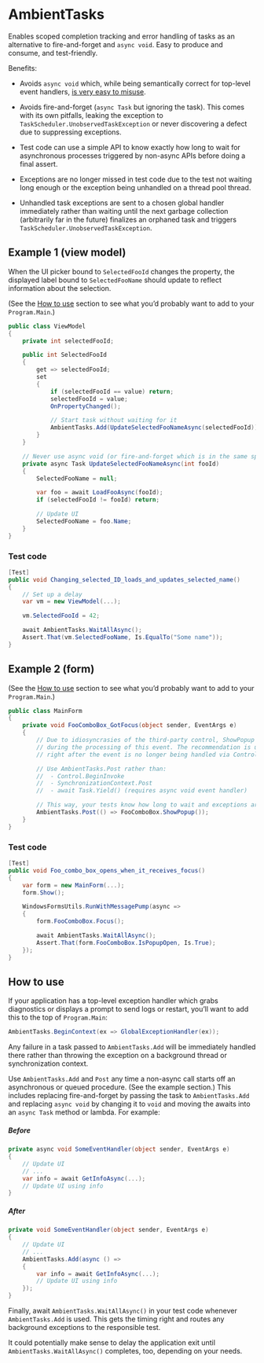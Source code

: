 # AmbientTasks

Enables scoped completion tracking and error handling of tasks as an alternative to fire-and-forget and `async void`. Easy to produce and consume, and test-friendly.

Benefits:

- Avoids `async void` which, while being semantically correct for top-level event handlers, [is very easy to misuse](https://msdn.microsoft.com/en-us/magazine/jj991977.aspx).

- Avoids fire-and-forget (`async Task` but ignoring the task). This comes with its own pitfalls, leaking the exception to `TaskScheduler.UnobservedTaskException` or never discovering a defect due to suppressing exceptions.

- Test code can use a simple API to know exactly how long to wait for asynchronous processes triggered by non-async APIs before doing a final assert.

- Exceptions are no longer missed in test code due to the test not waiting long enough or the exception being unhandled on a thread pool thread.

- Unhandled task exceptions are sent to a chosen global handler immediately rather than waiting until the next garbage collection (arbitrarily far in the future) finalizes an orphaned task and triggers `TaskScheduler.UnobservedTaskException`.

## Example 1 (view model)

When the UI picker bound to `SelectedFooId` changes the property, the displayed label bound to `SelectedFooName` should update to reflect information about the selection.

(See the [How to use](#how-to-use) section to see what you’d probably want to add to your `Program.Main`.)

```cs
public class ViewModel
{
    private int selectedFooId;

    public int SelectedFooId
    {
        get => selectedFooId;
        set
        {
            if (selectedFooId == value) return;
            selectedFooId = value;
            OnPropertyChanged();

            // Start task without waiting for it
            AmbientTasks.Add(UpdateSelectedFooNameAsync(selectedFooId));
        }
    }

    // Never use async void (or fire-and-forget which is in the same spirit)
    private async Task UpdateSelectedFooNameAsync(int fooId)
    {
        SelectedFooName = null;

        var foo = await LoadFooAsync(fooId);
        if (selectedFooId != fooId) return;

        // Update UI
        SelectedFooName = foo.Name;
    }
}
```

### Test code

```cs
[Test]
public void Changing_selected_ID_loads_and_updates_selected_name()
{
    // Set up a delay
    var vm = new ViewModel(...);

    vm.SelectedFooId = 42;

    await AmbientTasks.WaitAllAsync();
    Assert.That(vm.SelectedFooName, Is.EqualTo("Some name"));
}
```

## Example 2 (form)

(See the [How to use](#how-to-use) section to see what you’d probably want to add to your `Program.Main`.)

```cs
public class MainForm
{
    private void FooComboBox_GotFocus(object sender, EventArgs e)
    {
        // Due to idiosyncrasies of the third-party control, ShowPopup doesn’t work properly when called
        // during the processing of this event. The recommendation is usually to queue ShowPopup to happen
        // right after the event is no longer being handled via Control.BeginInvoke or similar.

        // Use AmbientTasks.Post rather than:
        //  - Control.BeginInvoke
        //  - SynchronizationContext.Post
        //  - await Task.Yield() (requires async void event handler)

        // This way, your tests know how long to wait and exceptions are automatically propagated to them.
        AmbientTasks.Post(() => FooComboBox.ShowPopup());
    }
}
```

### Test code

```cs
[Test]
public void Foo_combo_box_opens_when_it_receives_focus()
{
    var form = new MainForm(...);
    form.Show();

    WindowsFormsUtils.RunWithMessagePump(async =>
    {
        form.FooComboBox.Focus();

        await AmbientTasks.WaitAllAsync();
        Assert.That(form.FooComboBox.IsPopupOpen, Is.True);
    });
}
```

## How to use

If your application has a top-level exception handler which grabs diagnostics or displays a prompt to send logs or restart, you’ll want to add this to the top of `Program.Main`:

```cs
AmbientTasks.BeginContext(ex => GlobalExceptionHandler(ex));
```

Any failure in a task passed to `AmbientTasks.Add` will be immediately handled there rather than throwing the exception on a background thread or synchronization context.

Use `AmbientTasks.Add` and `Post` any time a non-async call starts off an asynchronous or queued procedure. (See the example section.) This includes replacing fire-and-forget by passing the task to `AmbientTasks.Add` and replacing `async void` by changing it to `void` and moving the awaits into an `async Task` method or lambda. For example:

##### Before

```cs
private async void SomeEventHandler(object sender, EventArgs e)
{
    // Update UI
    // ...
    var info = await GetInfoAsync(...);
    // Update UI using info
}
```

##### After

```cs
private void SomeEventHandler(object sender, EventArgs e)
{
    // Update UI
    // ...
    AmbientTasks.Add(async () =>
    {
        var info = await GetInfoAsync(...);
        // Update UI using info
    });
}
```

Finally, await `AmbientTasks.WaitAllAsync()` in your test code whenever `AmbientTasks.Add` is used. This gets the timing right and routes any background exceptions to the responsible test.

It could potentially make sense to delay the application exit until `AmbientTasks.WaitAllAsync()` completes, too, depending on your needs.

